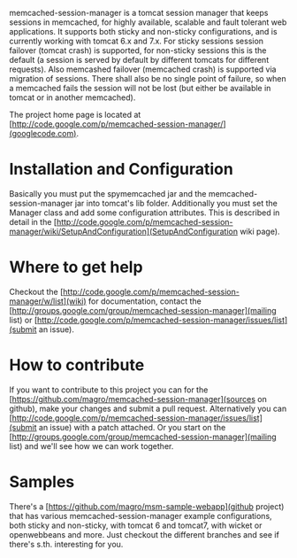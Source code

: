 memcached-session-manager is a tomcat session manager that keeps sessions in memcached, for highly available, scalable and fault tolerant web applications. It supports both sticky and non-sticky configurations, and is currently working with tomcat 6.x and 7.x. For sticky sessions session failover (tomcat crash) is supported, for non-sticky sessions this is the default (a session is served by default by different tomcats for different requests). Also memcashed failover (memcached crash) is supported via migration of sessions. There shall also be no single point of failure, so when a memcached fails the session will not be lost (but either be available in tomcat or in another memcached).

The project home page is located at [http://code.google.com/p/memcached-session-manager/](googlecode.com).

# Installation and Configuration
Basically you must put the spymemcached jar and the memcached-session-manager jar into tomcat's lib folder.
Additionally you must set the Manager class and add some configuration attributes. This is described in detail in the [http://code.google.com/p/memcached-session-manager/wiki/SetupAndConfiguration](SetupAndConfiguration wiki page).

# Where to get help
Checkout the [http://code.google.com/p/memcached-session-manager/w/list](wiki) for documentation, contact the [http://groups.google.com/group/memcached-session-manager](mailing list) or [http://code.google.com/p/memcached-session-manager/issues/list](submit an issue).

# How to contribute
If you want to contribute to this project you can for the [https://github.com/magro/memcached-session-manager](sources on github), make your changes and submit a pull request. Alternatively you can [http://code.google.com/p/memcached-session-manager/issues/list](submit an issue) with a patch attached. Or you start on the [http://groups.google.com/group/memcached-session-manager](mailing list) and we'll see how we can work together.

# Samples
There's a [https://github.com/magro/msm-sample-webapp](github project) that has various memcached-session-manager example configurations, both sticky and non-sticky, with tomcat 6 and tomcat7, with wicket or openwebbeans and more. Just checkout the different branches and see if there's s.th. interesting for you.
